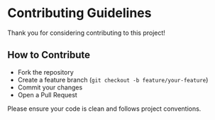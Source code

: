 # Contributing Guidelines

Thank you for considering contributing to this project!

## How to Contribute
- Fork the repository
- Create a feature branch (`git checkout -b feature/your-feature`)
- Commit your changes
- Open a Pull Request

Please ensure your code is clean and follows project conventions.
